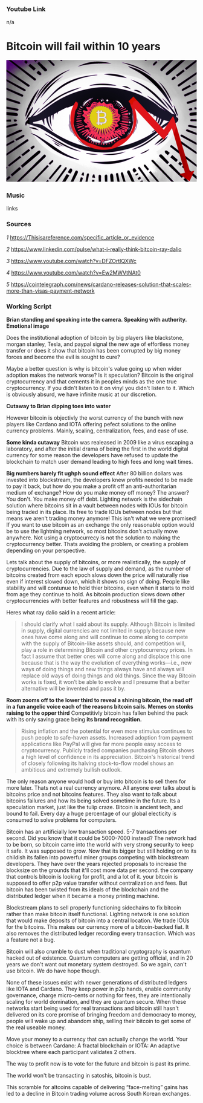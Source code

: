 ### Youtube Link ###
n/a

# Bitcoin will fail within 10 years

![Image](/Thumbnails/Bitcoin.jpg)

### Music
links

### Sources

*1* https://Thisisareference.com/specific_article_or_evidence

*2* https://www.linkedin.com/pulse/what-i-really-think-bitcoin-ray-dalio

*3* https://www.youtube.com/watch?v=DFZOrtlQXWc

*4* https://www.youtube.com/watch?v=Ew2MWVtNAt0

*5* https://cointelegraph.com/news/cardano-releases-solution-that-scales-more-than-visas-payment-network


### Working Script

**Brian standing and speaking into the camera. Speaking with authority. Emotional image** 

Does the institutional adoption of bitcoin by big players like blackstone, morgan stanley, Tesla, and paypal signal the new age of effortless money transfer or does it show that bitcoin has been corrupted by big money forces and become the evil is sought to cure? 

Maybe a better question is why is bitcoin's value going up when wider adoption makes the network worse? Is it speculation? 
Bitcoin is the original cryptocurrency and that cements it in peoples minds as the one true cryptocurrency. 
If you didn't listen to it on vinyl you didn't listen to it. Which is obviously absurd, we have infinite music at our discretion.

**Cutaway to Brian dipping toes into water**

However bitcoin is objectivly the worst currency of the bunch with new players like Cardano and IOTA offering pefect solutions to the online currency problems.
Mainly, scaling, centralization, fees, and ease of use.

**Some kinda cutaway**
Bitcoin was realeased in 2009 like a virus escaping a laboratory, and after the initial drama of being the first in the world digital currency for some reason the developers have refused to update the blockchain to match user demand leading to high fees and long wait times.

**Big numbers barely fit ughph sound effect**
After 80 billion dollars was invested into blockstream, the developers knew profits needed to be made to pay it back, but how do you make a profit off an anti-authoritarian medium of exchange?
How do you make money off money?
The answer? You don't. You make money off debt.
Lighting network is the sidechain solution where bitcoins sit in a vault between nodes with IOUs for bitcoin being traded in its place.
Its free to trade IOUs between nodes but that means we aren't trading money anymore!
This isn't what we were promised! 
If you want to use bitcoin as an exchange the only reasonable option would be to use the lightning network, so most bitcoins don't actually move anywhere. 
Not using a cryptocurrecy is not the solution to making the cryptocurrency better. Thats avoiding the problem, or creating a problem depending on your perspective.

Lets talk about the supply of bitcoins, or more realistically, the supply of cryptocurrencies.
Due to the law of supply and demand, as the number of bitcoins created from each epoch slows down the price will naturally rise even if interest slowed down, which it shows no sign of doing. People like stability and will contunue to hold thier bitcoins, even when it starts to mold from age they continue to hold. As bitcoin production slows down other cryptocurrencies with better features and robustness will fill the gap.

Heres what ray dalio said in a recent article:

> I should clarify what I said about its supply. Although Bitcoin is limited in supply, digital currencies are not limited in supply because new ones have come along and will continue to come along to compete with the supply of Bitcoin-like assets should, and competition will, play a role in determining Bitcoin and other cryptocurrency prices. In fact I assume that better ones will come along and displace this one because that is the way the evolution of everything works—i.e., new ways of doing things and new things always have and always will replace old ways of doing things and old things. Since the way Bitcoin works is fixed, it won’t be able to evolve and I presume that a better alternative will be invented and pass it by. 


**Room zooms off to the lower third to reveal a shining bitcoin, the read off in a fun angelic voice each of the reasons bitcoin sails. Memes on stonks raising to the opper third**
Competitivly bitcoin has fallen behind the pack with its only saving grace being **its brand recognition.** 

> Rising inflation and the potential for even more stimulus continues to push people to safe-haven assets.
> Increased adoption from payment applications like PayPal will give far more people easy access to cryptocurrency.
> Publicly traded companies purchasing Bitcoin shows a high level of confidence in its appreciation.
> Bitcoin's historical trend of closely following its halving stock-to-flow model shows an ambitious and extremely bullish outlook.

The only reason anyone would hodl or buy into bitcoin is to sell them for more later. Thats not a real currency anymore. All anyone ever talks about is bitcoins price and not bitcoins features. They also want to talk about bitcoins failures and how its being solved sometime in the future.
Its a speculation market, just like the tulip craze. Bitcoin is ancient tech, and bound to fail. Every day a huge percentage of our global electicity is consumed to solve problems for computers.

Bitcoin has an artificially low transaction speed. 5-7 transactions per second. Did you know that it could be 5000-7000 instead?
The network had to be born, so bitcoin came into the world with very strong security to keep it safe. It was supposed to grow. 
Now that its bigger but still holding on to its childish its fallen into powerful miner groups competing with blockstream developers. 
They have over the years rejected proposals to increase the blocksize on the grounds that it'll cost more data per second. 
the company that controls bitcoin is looking for profit, and a lot of it.
your bitcoin is supposed to offer p2p value transfer without centralization and fees.
But bitcoin has been twisted from its ideals of the blockchain and the distributed ledger when it became a money printing machine.

Blockstream plans to sell properly functioning sidechains to fix bitcoin rather than make bitcoin itself functional.
Lighting network is one solution that would make deposits of bitcoin into a central location.
We trade IOUs for the bitcoins. This makes our currency more of a bitcoin-backed fiat.
It also removes the distributed ledger recording every transaction. Which was a feature not a bug.

Bitcoin will also crumble to dust when traditional cryptography is quantum hacked out of existence.
Quantum computers are getting official, and in 20 years we don't want out monetary system destroyed. 
So we again, can't use bitcoin. We do have hope though.

None of these issues exist with newer generations of distributed ledgers like IOTA and Cardano.
They keep power in p2p hands, enable community governance, charge micro-cents or nothing for fees, they are intentionally scaling for world domination, and they are quantum secure.
When these networks start being used for real transactions and bitcoin still hasn't delivered on its core promise of bringing freedom and democracy to money, people will wake up and abandom ship, selling their bitcoin to get some of the real useable money.

Move your money to a currency that can actually change the world. 
Your choice is between 
Cardano: A fractal blockchain 
or
IOTA: An adaptive blocktree where each participant validates 2 others.

The way to profit now is to vote for the future and bitcoin is past its prime.

The world won't be transacting in satoshis, bitcoin is bust.

This scramble for altcoins capable of delivering “face-melting” gains has led to a decline in Bitcoin trading volume across South Korean exchanges.

